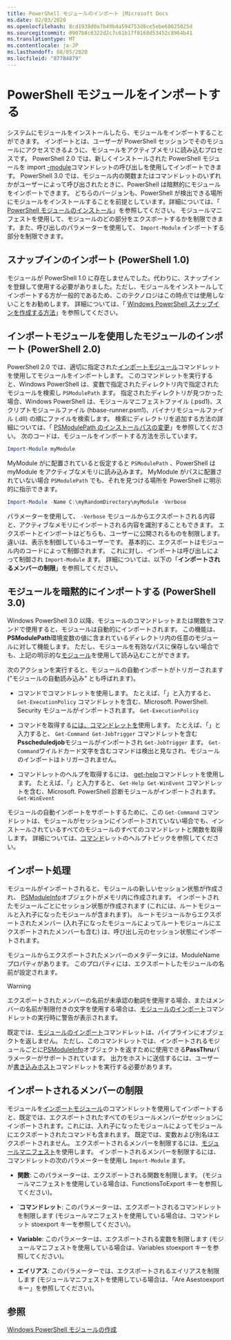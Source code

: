 ```yaml
---
title: PowerShell モジュールのインポート |Microsoft Docs
ms.date: 02/03/2020
ms.openlocfilehash: 8cd1938d0a7b49b4a594753d8ce5ebe60625025d
ms.sourcegitcommit: 0907b8c6322d2c7c61b17f8168d53452c8964b41
ms.translationtype: MT
ms.contentlocale: ja-JP
ms.lasthandoff: 08/05/2020
ms.locfileid: "87784879"
---
```

# <a name="importing-a-powershell-module"></a>PowerShell モジュールをインポートする

システムにモジュールをインストールしたら、モジュールをインポートすることができます。 インポートとは、ユーザーが PowerShell セッションでそのモジュールにアクセスできるように、モジュールをアクティブメモリに読み込むプロセスです。 PowerShell 2.0 では、新しくインストールされた PowerShell モジュールを import [-module](/powershell/module/Microsoft.PowerShell.Core/Import-Module)コマンドレットの呼び出しを使用してインポートできます。 PowerShell 3.0 では、モジュール内の関数またはコマンドレットのいずれかがユーザーによって呼び出されたときに、PowerShell は暗黙的にモジュールをインポートできます。 どちらのバージョンも、PowerShell が検出できる場所にモジュールをインストールすることを前提としています。詳細については、「 [PowerShell モジュールのインストール](./installing-a-powershell-module.md)」を参照してください。
モジュールマニフェストを使用して、モジュールのどの部分をエクスポートするかを制限できます。また、呼び出しのパラメーターを使用して、 `Import-Module` インポートする部分を制限できます。

## <a name="importing-a-snap-in-powershell-10"></a>スナップインのインポート (PowerShell 1.0)

モジュールが PowerShell 1.0 に存在しませんでした。代わりに、スナップインを登録して使用する必要がありました。ただし、モジュールをインストールしてインポートする方が一般的であるため、このテクノロジはこの時点では使用しないことをお勧めします。 詳細については、「 [Windows PowerShell スナップインを作成する方法](../cmdlet/how-to-create-a-windows-powershell-snap-in.md)」を参照してください。

## <a name="importing-a-module-with-import-module-powershell-20"></a>インポートモジュールを使用したモジュールのインポート (PowerShell 2.0)

PowerShell 2.0 では、適切に指定された[インポートモジュール](/powershell/module/Microsoft.PowerShell.Core/Import-Module)コマンドレットを使用してモジュールをインポートします。 このコマンドレットを実行すると、Windows PowerShell は、変数で指定されたディレクトリ内で指定されたモジュールを検索し `PSModulePath` ます。 指定されたディレクトリが見つかった場合、Windows PowerShell は、モジュールマニフェストファイル (.psd1)、スクリプトモジュールファイル (hbase-runner.psm1)、バイナリモジュールファイル (.dll) の順にファイルを検索します。 検索にディレクトリを追加する方法の詳細については、「 [PSModulePath のインストールパスの変更](./modifying-the-psmodulepath-installation-path.md)」を参照してください。
次のコードは、モジュールをインポートする方法を示しています。

```powershell
Import-Module myModule
```

MyModule がに配置されていると仮定すると `PSModulePath` 、PowerShell は myModule をアクティブなメモリに読み込みます。 MyModule がパスに配置されていない場合 `PSModulePath` でも、それを見つける場所を PowerShell に明示的に指示できます。

```powershell
Import-Module -Name C:\myRandomDirectory\myModule -Verbose
```

パラメーターを使用して、 `-Verbose` モジュールからエクスポートされる内容と、アクティブなメモリにインポートされる内容を識別することもできます。 エクスポートとインポートはどちらも、ユーザーに公開されるものを制限します。違いは、表示を制御しているユーザーです。 基本的に、エクスポートはモジュール内のコードによって制御されます。 これに対し、インポートは呼び出しによって制御され `Import-Module` ます。 詳細については、以下の「**インポートされるメンバーの制限**」を参照してください。

## <a name="implicitly-importing-a-module-powershell-30"></a>モジュールを暗黙的にインポートする (PowerShell 3.0)

Windows PowerShell 3.0 以降、モジュールのコマンドレットまたは関数をコマンドで使用すると、モジュールは自動的にインポートされます。 この機能は、 **PSModulePath**環境変数の値に含まれているディレクトリ内の任意のモジュールに対して機能します。 ただし、モジュールを有効なパスに保存しない場合でも、上記の明示的な[モジュール](/powershell/module/Microsoft.PowerShell.Core/Import-Module)を使用して読み込むことができます。

次のアクションを実行すると、モジュールの自動インポートがトリガーされます ("モジュールの自動読み込み" とも呼ばれます)。

- コマンドでコマンドレットを使用します。 たとえば、「」と入力すると、 `Get-ExecutionPolicy` コマンドレットを含む、Microsoft. PowerShell. Security モジュールがインポートされます。 `Get-ExecutionPolicy`

- コマンドを取得する[には、コマンドレットを](/powershell/module/Microsoft.PowerShell.Core/Get-Command)使用します。 たとえば、「」と入力すると、 `Get-Command Get-JobTrigger` コマンドレットを含む**Psscheduledjob**モジュールがインポートされ `Get-JobTrigger` ます。 `Get-Command`ワイルドカード文字を含むコマンドは検出と見なされ、モジュールのインポートはトリガーされません。

- コマンドレットのヘルプを取得するには、 [get-help](/powershell/module/Microsoft.PowerShell.Core/Get-Help)コマンドレットを使用します。 たとえば、「」と入力すると、 `Get-Help Get-WinEvent` コマンドレットを含む、Microsoft. PowerShell 診断モジュールがインポートされます。 `Get-WinEvent`

モジュールの自動インポートをサポートするために、この `Get-Command` コマンドレットは、モジュールがセッションにインポートされていない場合でも、インストールされているすべてのモジュールのすべてのコマンドレットと関数を取得します。 詳細については、[コマンド](/powershell/module/Microsoft.PowerShell.Core/Get-Command)レットのヘルプトピックを参照してください。

## <a name="the-importing-process"></a>インポート処理

モジュールがインポートされると、モジュールの新しいセッション状態が作成され、 [PSModuleInfo](/dotnet/api/System.Management.Automation.PSModuleInfo)オブジェクトがメモリ内に作成されます。 インポートされたモジュールごとにセッション状態が作成されます (これには、ルートモジュールと入れ子になったモジュールが含まれます)。 ルートモジュールからエクスポートされたメンバー (入れ子になったモジュールによってルートモジュールにエクスポートされたメンバーも含む) は、呼び出し元のセッション状態にインポートされます。

モジュールからエクスポートされたメンバーのメタデータには、ModuleName プロパティがあります。 このプロパティには、エクスポートしたモジュールの名前が設定されます。

> [!WARNING]
> エクスポートされたメンバーの名前が未承認の動詞を使用する場合、またはメンバーの名前が制限付きの文字を使用する場合は、[モジュールのインポート](/powershell/module/Microsoft.PowerShell.Core/Import-Module)コマンドレットの実行時に警告が表示されます。

既定では、[モジュールのインポート](/powershell/module/Microsoft.PowerShell.Core/Import-Module)コマンドレットは、パイプラインにオブジェクトを返しません。 ただし、このコマンドレットでは、インポートされるモジュールごとに[PSModuleInfo](/dotnet/api/System.Management.Automation.PSModuleInfo)オブジェクトを返すために使用できる**PassThru**パラメーターがサポートされています。 出力をホストに送信するには、ユーザーが[書き込みホスト](/powershell/module/Microsoft.PowerShell.Utility/Write-Host)コマンドレットを実行する必要があります。

## <a name="restricting--the-members-that-are-imported"></a>インポートされるメンバーの制限

モジュールを[インポートモジュール](/powershell/module/Microsoft.PowerShell.Core/Import-Module)のコマンドレットを使用してインポートすると、既定では、エクスポートされたすべてのモジュールメンバーがセッションにインポートされます。これには、入れ子になったモジュールによってモジュールにエクスポートされたコマンドも含まれます。 既定では、変数および別名はエクスポートされません。 エクスポートされるメンバーを制限するには、[モジュールマニフェスト](./how-to-write-a-powershell-module-manifest.md)を使用します。
インポートされるメンバーを制限するには、コマンドレットの次のパラメーターを使用し `Import-Module` ます。

- **関数**: このパラメーターは、エクスポートされる関数を制限します。 (モジュールマニフェストを使用している場合は、FunctionsToExport キーを参照してください)。

- `**コマンドレット**: このパラメーターは、エクスポートされるコマンドレットを制限します (モジュールマニフェストを使用している場合は、コマンドレット stoexport キーを参照してください)。

- **Variable**: このパラメーターは、エクスポートされる変数を制限します (モジュールマニフェストを使用している場合は、Variables stoexport キーを参照してください)。

- **エイリアス**: このパラメーターでは、エクスポートされるエイリアスを制限します (モジュールマニフェストを使用している場合は、「Are Asestoexport キー」を参照してください)。

## <a name="see-also"></a>参照

[Windows PowerShell モジュールの作成](./writing-a-windows-powershell-module.md)

